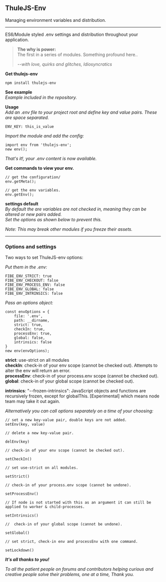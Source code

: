 ## ThuleJS-Env

Managing environment variables and distribution.

---

ES6/Module styled .env settings and distribution throughout your application.


> **The why is power:**  
> The first in a series of modules. Something profound here..
>     
> *--with love, quirks and glitches, Idiosyncratics*



**Get thulejs-env**
         
```
npm install thulejs-env
```

**See example**  
*Example included in the repository.*


**Usage**  
*Add an .env file to your project root and define key and value pairs.
These are space separated.*

```
ENV_KEY: this_is_value
```


*Import the module and add the config:*

```
import env from 'thulejs-env';
new env();
```


*That's it!, your .env content is now available.*


**Get commands to view your env.**
```
// get the configuration/
env.getMeta();

// get the env variables.
env.getEnv();
```

**settings default**  
*By default the are variables are not checked in, meaning they can be altered or new pairs added.  
Set the options as shown below to prevent this.*

*Note: This may break other modules if you freeze their assets.*

---

### Options and settings
 

Two ways to set ThuleJS-env options:


*Put them in the .env:*

```
FIBE_ENV_STRICT: true
FIBE_ENV_CHECKOUT: false
FIBE_ENV_PROCESS_ENV: false
FIBE_ENV_GLOBAL: false
FIBE_ENV_INTRINSICS: false
```


*Pass an options object:*


```
const envOptions = {
    file: '.env',
    path: __dirname,
    strict: true,
    checkIn: true,
    processEnv: true,
    global: false,
    intrinsics: false
}
new env(envOptions);
```

**strict**: use-strict on all modules  
**checkIn**: check-in of your env scope (cannot be checked out). Attempts to alter the env will return an error.  
**processEnv**: check-in of your process.env scope (cannot be checked out).  
**global**:  check-in of your global scope (cannot be checked out).

**intrinsics**: "--frozen-intrinsics": 
JavaScript objects and functions are recursively frozen, except for globalThis.
[Experimental] which means node team may take it out again.


*Alternatively you can call options separately on a time of your choosing:*

```
// set a new key-value pair, double keys are not added.
setEnv(key, value)
```

```
// delete a new key-value pair.

delEnv(key)
```

```
// check-in of your env scope (cannot be checked out).

setCheckIn()
```

```
// set use-strict on all modules.

setStrict()
```

```
// check-in of your process.env scope (cannot be undone).

setProcessEnv()
```

```
// If node is not started with this as an argument it can still be applied to worker & child-processes.

setIntrinsics()
```

```
//  check-in of your global scope (cannot be undone).

setGlobal()
```

```
// set strict, check-in env and processEnv with one command.

setLockdown()
```


***It's all thanks to you!***

*To all the patient people on forums and contributors helping curious and creative people solve their problems, one at a time, Thank you.*

